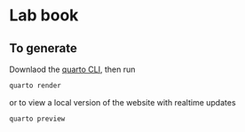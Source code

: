 # Lab book

## To generate

Downlaod the [quarto CLI](https://quarto.org/docs/get-started/), then run

```bash
quarto render
```

or to view a local version of the website with realtime updates

```bash
quarto preview
```